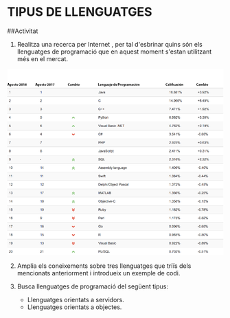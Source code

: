 # TIPUS DE LLENGUATGES

##Activitat

1. Realitza una recerca per Internet , per tal d'esbrinar quins són els llenguatges de programació que en aquest moment s'estan utilitzant més en el mercat.

![llenguatges](/img/2018.png)

2. Amplia els coneixements sobre tres llenguatges que triïs dels mencionats anteriorment i introdueix un exemple de codi.



3. Busca llenguatges de programació del següent tipus:
	* Llenguatges orientats a servidors.
	* Llenguatges orientats a objectes.
